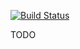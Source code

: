 [![Build Status](https://travis-ci.org/peregrine-cms/peregrine-docker-apache-explore.svg?branch=master)](https://travis-ci.org/peregrine-cms/peregrine-docker-apache-explore)

TODO
